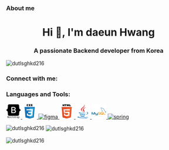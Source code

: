 ### About me

<h1 align="center">Hi 👋, I'm daeun Hwang</h1>
<h3 align="center">A passionate Backend developer from Korea</h3>

<p align="left"> <img src="https://komarev.com/ghpvc/?username=dutlsghkd216&label=Profile%20views&color=000000&style=flat-square" alt="dutlsghkd216" /> </p>

<h3 align="left">Connect with me:</h3>
<p align="left">
</p>

<h3 align="left">Languages and Tools:</h3>
<p align="left"> <a href="https://getbootstrap.com" target="_blank" rel="noreferrer"> <img src="https://raw.githubusercontent.com/devicons/devicon/master/icons/bootstrap/bootstrap-plain-wordmark.svg" alt="bootstrap" width="40" height="40"/> </a> <a href="https://www.w3schools.com/css/" target="_blank" rel="noreferrer"> <img src="https://raw.githubusercontent.com/devicons/devicon/master/icons/css3/css3-original-wordmark.svg" alt="css3" width="40" height="40"/> </a> <a href="https://www.figma.com/" target="_blank" rel="noreferrer"> <img src="https://www.vectorlogo.zone/logos/figma/figma-icon.svg" alt="figma" width="40" height="40"/> </a> <a href="https://www.w3.org/html/" target="_blank" rel="noreferrer"> <img src="https://raw.githubusercontent.com/devicons/devicon/master/icons/html5/html5-original-wordmark.svg" alt="html5" width="40" height="40"/> </a> <a href="https://www.java.com" target="_blank" rel="noreferrer"> <img src="https://raw.githubusercontent.com/devicons/devicon/master/icons/java/java-original.svg" alt="java" width="40" height="40"/> </a> <a href="https://www.mysql.com/" target="_blank" rel="noreferrer"> <img src="https://raw.githubusercontent.com/devicons/devicon/master/icons/mysql/mysql-original-wordmark.svg" alt="mysql" width="40" height="40"/> </a> <a href="https://spring.io/" target="_blank" rel="noreferrer"> <img src="https://www.vectorlogo.zone/logos/springio/springio-icon.svg" alt="spring" width="40" height="40"/> </a> </p>

<p><img align="left" src="https://github-readme-stats.vercel.app/api/top-langs?username=dutlsghkd216&show_icons=true&theme=dark&locale=en&layout=compact" alt="dutlsghkd216" /></p>

<p>&nbsp;<img align="center" src="https://github-readme-stats.vercel.app/api?username=dutlsghkd216&show_icons=true&theme=dark&locale=en" alt="dutlsghkd216" /></p>

<p><img align="center" src="https://github-readme-streak-stats.herokuapp.com/?user=dutlsghkd216&theme=dark" alt="dutlsghkd216" /></p>


